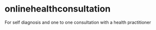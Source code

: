 # onlinehealthconsultation
For self diagnosis and one to one consultation with a health practitioner
